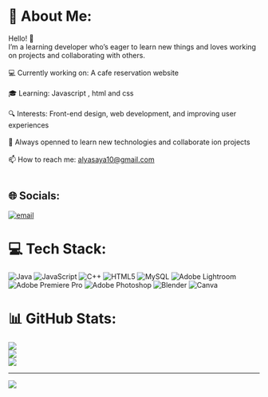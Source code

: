 # 💫 About Me:
Hello! 👋<br>I’m a learning developer who’s eager to learn new things and loves working on projects and collaborating with others.<br><br>💻 Currently working on: A cafe reservation website<br><br>🎓 Learning: Javascript , html and css<br><br>🔍 Interests:  Front-end design, web development, and improving user experiences<br><br>🌱 Always openned to learn new technologies and collaborate ion projects<br><br>📫 How to reach me:  alyasaya10@gmail.com<br>       <br>


## 🌐 Socials:
[![email](https://img.shields.io/badge/Email-D14836?logo=gmail&logoColor=white)](mailto:alyasaya10@gmail.com) 

# 💻 Tech Stack:
![Java](https://img.shields.io/badge/java-%23ED8B00.svg?style=for-the-badge&logo=openjdk&logoColor=white) ![JavaScript](https://img.shields.io/badge/javascript-%23323330.svg?style=for-the-badge&logo=javascript&logoColor=%23F7DF1E) ![C++](https://img.shields.io/badge/c++-%2300599C.svg?style=for-the-badge&logo=c%2B%2B&logoColor=white) ![HTML5](https://img.shields.io/badge/html5-%23E34F26.svg?style=for-the-badge&logo=html5&logoColor=white) ![MySQL](https://img.shields.io/badge/mysql-4479A1.svg?style=for-the-badge&logo=mysql&logoColor=white) ![Adobe Lightroom](https://img.shields.io/badge/Adobe%20Lightroom-31A8FF.svg?style=for-the-badge&logo=Adobe%20Lightroom&logoColor=white) ![Adobe Premiere Pro](https://img.shields.io/badge/Adobe%20Premiere%20Pro-9999FF.svg?style=for-the-badge&logo=Adobe%20Premiere%20Pro&logoColor=white) ![Adobe Photoshop](https://img.shields.io/badge/adobe%20photoshop-%2331A8FF.svg?style=for-the-badge&logo=adobe%20photoshop&logoColor=white) ![Blender](https://img.shields.io/badge/blender-%23F5792A.svg?style=for-the-badge&logo=blender&logoColor=white) ![Canva](https://img.shields.io/badge/Canva-%2300C4CC.svg?style=for-the-badge&logo=Canva&logoColor=white)
# 📊 GitHub Stats:
![](https://github-readme-stats.vercel.app/api?username=alya-roen12&theme=dark&hide_border=false&include_all_commits=false&count_private=false)<br/>
![](https://nirzak-streak-stats.vercel.app/?user=alya-roen12&theme=dark&hide_border=false)<br/>
![](https://github-readme-stats.vercel.app/api/top-langs/?username=alya-roen12&theme=dark&hide_border=false&include_all_commits=false&count_private=false&layout=compact)

---
[![](https://visitcount.itsvg.in/api?id=alya-roen12&icon=9&color=10)](https://visitcount.itsvg.in)

<!-- Proudly created with GPRM ( https://gprm.itsvg.in ) -->
